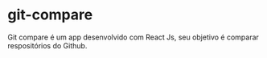 # git-compare
Git compare é um app desenvolvido com React Js, seu objetivo é comparar respositórios do Github.
